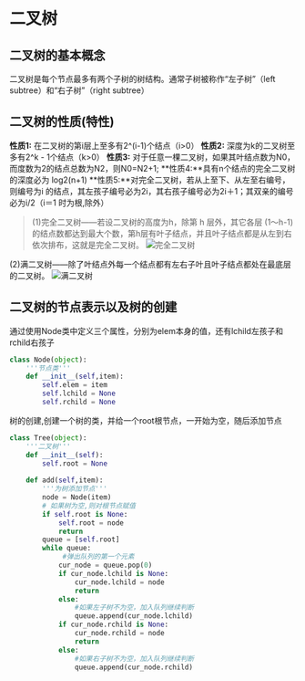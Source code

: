 # 二叉树

## 二叉树的基本概念

二叉树是每个节点最多有两个子树的树结构。通常子树被称作“左子树”（left subtree）和“右子树”（right subtree）

## 二叉树的性质(特性)

**性质1:** 在二叉树的第i层上至多有2^(i-1)个结点（i>0）
**性质2:** 深度为k的二叉树至多有2^k - 1个结点（k>0）
**性质3:** 对于任意一棵二叉树，如果其叶结点数为N0，而度数为2的结点总数为N2，则N0=N2+1;
**性质4:**具有n个结点的完全二叉树的深度必为 log2(n+1)
**性质5:**对完全二叉树，若从上至下、从左至右编号，则编号为i 的结点，其左孩子编号必为2i，其右孩子编号必为2i＋1；其双亲的编号必为i/2（i＝1 时为根,除外）

> (1)完全二叉树——若设二叉树的高度为h，除第 h 层外，其它各层 (1～h-1) 的结点数都达到最大个数，第h层有叶子结点，并且叶子结点都是从左到右依次排布，这就是完全二叉树。
> ![完全二叉树](.\资料\images\完全二叉树.png)

(2)满二叉树——除了叶结点外每一个结点都有左右子叶且叶子结点都处在最底层的二叉树。
![满二叉树](.\资料\images\满二叉树.png)

## 二叉树的节点表示以及树的创建

通过使用Node类中定义三个属性，分别为elem本身的值，还有lchild左孩子和rchild右孩子

```python
class Node(object):
    '''节点类'''
    def __init__(self,item):
        self.elem = item
        self.lchild = None
        self.rchild = None
```

树的创建,创建一个树的类，并给一个root根节点，一开始为空，随后添加节点

```python
class Tree(object):
    '''二叉树'''
    def __init__(self):
        self.root = None
    
    def add(self,item):
        '''为树添加节点'''
        node = Node(item)
        # 如果树为空,则对根节点赋值
        if self.root is None:
            self.root = node
            return
        queue = [self.root]
        while queue:
             #弹出队列的第一个元素
            cur_node = queue.pop(0)
            if cur_node.lchild is None:
                cur_node.lchild = node
                return
            else:
                #如果左子树不为空，加入队列继续判断
                queue.append(cur_node.lchild)
            if cur_node.rchild is None:
                cur_node.rchild = node
                return
            else:
                #如果右子树不为空，加入队列继续判断
                queue.append(cur_node.rchild)
```


